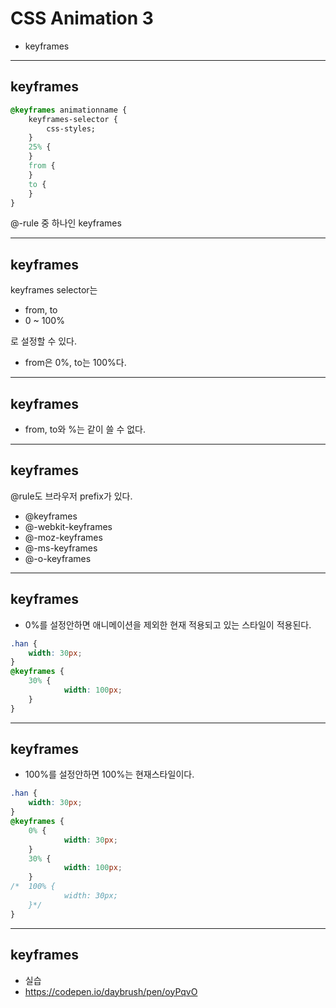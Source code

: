 # CSS Animation 3
* keyframes

---
## keyframes

```css
@keyframes animationname {
	keyframes-selector {
		css-styles;
	}
    25% {
    }
    from {
    }
    to {
    }
}
```

@-rule 중 하나인 keyframes

---
## keyframes
keyframes selector는

* from, to
* 0 ~ 100%

로 설정할 수 있다.

* from은 0%, to는 100%다.

---
## keyframes
* from, to와 %는 같이 쓸 수 없다.


---
## keyframes

@rule도 브라우저 prefix가 있다.

* @keyframes
* @-webkit-keyframes
* @-moz-keyframes
* @-ms-keyframes
* @-o-keyframes


---
## keyframes

* 0%를 설정안하면 애니메이션을 제외한 현재 적용되고 있는 스타일이 적용된다.

```css
.han {
	width: 30px;
}
@keyframes {
	30% {
	    	width: 100px;
	}
}
```

---

## keyframes

* 100%를 설정안하면 100%는 현재스타일이다.

```css
.han {
	width: 30px;
}
@keyframes {
	0% {
	    	width: 30px;
	}
	30% {
	    	width: 100px;
	}
/*	100% {
    		width: 30px;
	}*/
}
```

---

## keyframes

* 실습
* https://codepen.io/daybrush/pen/oyPqvO


